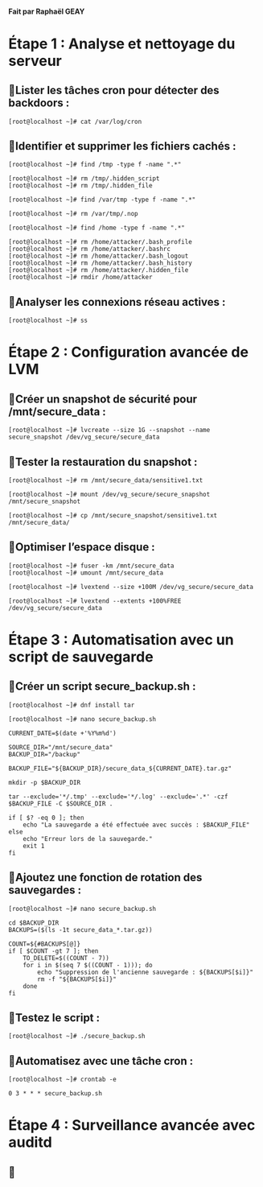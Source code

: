 #### Fait par Raphaël GEAY

# Étape 1 : Analyse et nettoyage du serveur

## 🔴Lister les tâches cron pour détecter des backdoors :

```
[root@localhost ~]# cat /var/log/cron
```

## 🔴Identifier et supprimer les fichiers cachés :

```
[root@localhost ~]# find /tmp -type f -name ".*"
```
```
[root@localhost ~]# rm /tmp/.hidden_script
[root@localhost ~]# rm /tmp/.hidden_file
```
```
[root@localhost ~]# find /var/tmp -type f -name ".*"
```
```
[root@localhost ~]# rm /var/tmp/.nop
```
```
[root@localhost ~]# find /home -type f -name ".*"
```
```
[root@localhost ~]# rm /home/attacker/.bash_profile
[root@localhost ~]# rm /home/attacker/.bashrc
[root@localhost ~]# rm /home/attacker/.bash_logout
[root@localhost ~]# rm /home/attacker/.bash_history
[root@localhost ~]# rm /home/attacker/.hidden_file
[root@localhost ~]# rmdir /home/attacker
```

## 🔴Analyser les connexions réseau actives :

```
[root@localhost ~]# ss
```

# Étape 2 : Configuration avancée de LVM

## 🔴Créer un snapshot de sécurité pour /mnt/secure_data :

```
[root@localhost ~]# lvcreate --size 1G --snapshot --name secure_snapshot /dev/vg_secure/secure_data
```

## 🔴Tester la restauration du snapshot :

```
[root@localhost ~]# rm /mnt/secure_data/sensitive1.txt
```

```
[root@localhost ~]# mount /dev/vg_secure/secure_snapshot /mnt/secure_snapshot
```

```
[root@localhost ~]# cp /mnt/secure_snapshot/sensitive1.txt /mnt/secure_data/
```

## 🔴Optimiser l’espace disque :

```
[root@localhost ~]# fuser -km /mnt/secure_data
[root@localhost ~]# umount /mnt/secure_data
```

```
[root@localhost ~]# lvextend --size +100M /dev/vg_secure/secure_data
```

```
[root@localhost ~]# lvextend --extents +100%FREE /dev/vg_secure/secure_data
```

# Étape 3 : Automatisation avec un script de sauvegarde

## 🔴Créer un script secure_backup.sh :

```
[root@localhost ~]# dnf install tar
```

```
[root@localhost ~]# nano secure_backup.sh
```

```
CURRENT_DATE=$(date +'%Y%m%d')

SOURCE_DIR="/mnt/secure_data"
BACKUP_DIR="/backup"

BACKUP_FILE="${BACKUP_DIR}/secure_data_${CURRENT_DATE}.tar.gz"

mkdir -p $BACKUP_DIR

tar --exclude='*/.tmp' --exclude='*/.log' --exclude='.*' -czf $BACKUP_FILE -C $SOURCE_DIR .

if [ $? -eq 0 ]; then
    echo "La sauvegarde a été effectuée avec succès : $BACKUP_FILE"
else
    echo "Erreur lors de la sauvegarde."
    exit 1
fi
```

## 🔴Ajoutez une fonction de rotation des sauvegardes :

```
[root@localhost ~]# nano secure_backup.sh
```

```
cd $BACKUP_DIR
BACKUPS=($(ls -1t secure_data_*.tar.gz))

COUNT=${#BACKUPS[@]}
if [ $COUNT -gt 7 ]; then
    TO_DELETE=$((COUNT - 7))
    for i in $(seq 7 $((COUNT - 1))); do
        echo "Suppression de l'ancienne sauvegarde : ${BACKUPS[$i]}"
        rm -f "${BACKUPS[$i]}"
    done
fi
```

## 🔴Testez le script :

```
[root@localhost ~]# ./secure_backup.sh
```

## 🔴Automatisez avec une tâche cron :

```
[root@localhost ~]# crontab -e
```

```
0 3 * * * secure_backup.sh
```

# Étape 4 : Surveillance avancée avec auditd

## 🔴